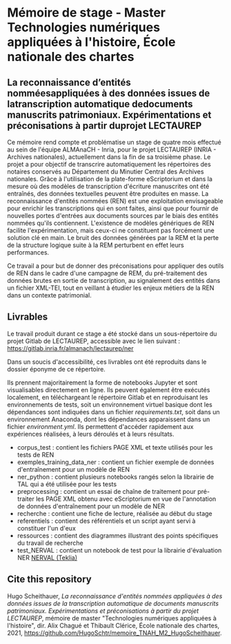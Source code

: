 # Mémoire de stage - Master Technologies numériques appliquées à l'histoire, École nationale des chartes

## La reconnaissance d’entités nomméesappliquées à des données issues de latranscription automatique dedocuments manuscrits patrimoniaux. Expérimentations et préconisations à partir duprojet LECTAUREP

Ce mémoire rend compte et problématise un stage de quatre mois effectué au sein de l'équipe ALMAnaCH - Inria, pour le projet LECTAUREP (INRIA - Archives nationales), actuellement dans la fin de sa troisième phase. Le projet a pour objectif de transcrire automatiquement les répertoires des notaires conservés au Département du Minutier Central des Archives nationales. Grâce à l'utilisation de la plate-forme eScriptorium et dans la mesure où des modèles de transcription d'écriture manuscrites ont été entraînés, des données textuelles peuvent être produites en masse. La reconnaissance d'entités nommées (REN) est une exploitation envisageable pour enrichir les transcriptions qui en sont faites, ainsi que pour fournir de nouvelles portes d'entrées aux documents sources par le biais des entités nommées qu'ils contiennent. L'existence de modèles génériques de REN facilite l'expérimentation, mais ceux-ci ne constituent pas forcément une solution clé en main. Le bruit des données générées par la REM et la perte de la structure logique suite à la REM perturbent en effet leurs performances. 

Ce travail a pour but de donner des préconisations pour appliquer des outils de REN dans le cadre d'une campagne de REM, du pré-traitement des données brutes en sortie de transcription, au signalement des entités dans un fichier XML-TEI, tout en veillant à étudier les enjeux métiers de la REN dans un contexte patrimonial. 

## Livrables

Le travail produit durant ce stage a été stocké dans un sous-répertoire du projet Gitlab de LECTAUREP, accessible avec le lien suivant : https://gitlab.inria.fr/almanach/lectaurep/ner

Dans un soucis d'accessibilité, ces livrables ont été reproduits dans le dossier éponyme de ce répertoire. 

Ils prennent majoritairement la forme de notebooks Jupyter et sont visualisables directement en ligne. Ils peuvent également être exécutés localement, en téléchargeant le répertoire Gitlab et en reproduisant les environnements de tests, soit un environnement virtuel basique dont les dépendances sont indiquées dans un fichier *requirements.txt*, soit dans un environnement Anaconda, dont les dépendances apparaissent dans un fichier *environment.yml*. Ils permettent d'accéder rapidement aux expériences réalisées, à leurs déroulés et à leurs résultats.

* corpus_test : contient les fichiers PAGE XML et texte utilisés pour les tests de REN
* exemples_training_data_ner : contient un fichier exemple de données d'entraînement pour un modèle de REN
* ner_python : contient plusieurs notebooks rangés selon la librairie de TAL qui a été utilisée pour les tests
* preprocessing : contient un essai de chaîne de traitement pour pré-traiter les PAGE XML obtenu avec eScriptorium en vue de l'annotation de données d'entraînement pour un modèle de NER
* recherche : contient une fiche de lecture, réalisée au début du stage
* referentiels : contient des référentiels et un script ayant servi à constituer l'un d'eux
* ressources : contient des diagrammes illustrant des points spécifiques du travail de recherche
* test_NERVAL : contient un notebook de test pour la librairie d'évaluation NER [NERVAL (Teklia)](https://teklia.com/blog/202104-nerval/)

## Cite this repository

Hugo Scheithauer, *La reconnaissance d'entités nommées appliquées à des données issues de la transcription automatique de documents manuscrits patrimoniaux. Expérimentations et préconisations à partir du projet LECTAUREP*, mémoire de master "Technologies numériques appliquées à l'histoire", dir. Alix Chagué et Thibault Clérice, École nationale des chartes, 2021, https://github.com/HugoSchtr/memoire_TNAH_M2_HugoScheithauer.
